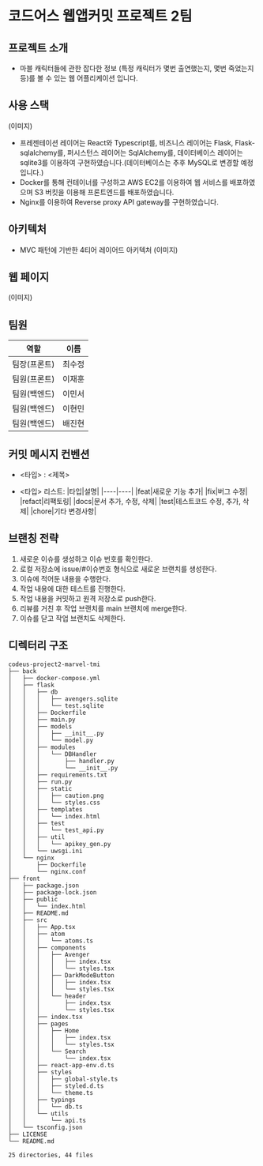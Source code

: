 # 코드어스 웹앱커밋 프로젝트 2팀

## 프로젝트 소개

- 마블 캐릭터들에 관한 잡다한 정보 (특정 캐릭터가 몇번 출연했는지, 몇번 죽었는지 등)를 볼 수 있는 웹 어플리케이션 입니다.

## 사용 스택

(이미지)

- 프레젠테이션 레이어는 React와 Typescript를, 비즈니스 레이어는 Flask, Flask-sqlalchemy를, 퍼시스턴스 레이어는 SqlAlchemy를, 데이터베이스 레이어는 sqlite3를 이용하여 구현하였습니다.(데이터베이스는 추후 MySQL로 변경할 예정입니다.)
- Docker를 통해 컨테이너를 구성하고 AWS EC2를 이용하여 웹 서비스를 배포하였으며 S3 버킷을 이용해 프론트엔드를 배포하였습니다.
- Nginx를 이용하여 Reverse proxy API gateway를 구현하였습니다.

## 아키텍처

- MVC 패턴에 기반한 4티어 레이어드 아키텍처
  (이미지)

## 웹 페이지

(이미지)

## 팀원

| 역할         | 이름   |
| ------------ | ------ |
| 팀장(프론트) | 최수정 |
| 팀원(프론트) | 이재훈 |
| 팀원(백엔드) | 이민서 |
| 팀원(백엔드) | 이현민 |
| 팀원(백엔드) | 배진현 |

## 커밋 메시지 컨벤션

- <타입> : <제목>

- <타입> 리스트:
  |타입|설명|
  |----|----|
  |feat|새로운 기능 추가|
  |fix|버그 수정|
  |refact|리팩토링|
  |docs|문서 추가, 수정, 삭제|
  |test|테스트코드 수정, 추가, 삭제|
  |chore|기타 변경사항|

## 브랜칭 전략

1. 새로운 이슈를 생성하고 이슈 번호를 확인한다.
2. 로컬 저장소에 issue/#이슈번호 형식으로 새로운 브랜치를 생성한다.
3. 이슈에 적어둔 내용을 수행한다.
4. 작업 내용에 대한 테스트를 진행한다.
5. 작업 내용을 커밋하고 원격 저장소로 push한다.
6. 리뷰를 거친 후 작업 브랜치를 main 브랜치에 merge한다.
7. 이슈를 닫고 작업 브랜치도 삭제한다.

## 디렉터리 구조

```
codeus-project2-marvel-tmi
├── back
│   ├── docker-compose.yml
│   ├── flask
│   │   ├── db
│   │   │   ├── avengers.sqlite
│   │   │   └── test.sqlite
│   │   ├── Dockerfile
│   │   ├── main.py
│   │   ├── models
│   │   │   ├── __init__.py
│   │   │   └── model.py
│   │   ├── modules
│   │   │   └── DBHandler
│   │   │       ├── handler.py
│   │   │       └── __init__.py
│   │   ├── requirements.txt
│   │   ├── run.py
│   │   ├── static
│   │   │   ├── caution.png
│   │   │   └── styles.css
│   │   ├── templates
│   │   │   └── index.html
│   │   ├── test
│   │   │   └── test_api.py
│   │   ├── util
│   │   │   └── apikey_gen.py
│   │   └── uwsgi.ini
│   └── nginx
│       ├── Dockerfile
│       └── nginx.conf
├── front
│   ├── package.json
│   ├── package-lock.json
│   ├── public
│   │   └── index.html
│   ├── README.md
│   ├── src
│   │   ├── App.tsx
│   │   ├── atom
│   │   │   └── atoms.ts
│   │   ├── components
│   │   │   ├── Avenger
│   │   │   │   ├── index.tsx
│   │   │   │   └── styles.tsx
│   │   │   ├── DarkModeButton
│   │   │   │   ├── index.tsx
│   │   │   │   └── styles.tsx
│   │   │   └── header
│   │   │       ├── index.tsx
│   │   │       └── styles.tsx
│   │   ├── index.tsx
│   │   ├── pages
│   │   │   ├── Home
│   │   │   │   ├── index.tsx
│   │   │   │   └── styles.tsx
│   │   │   └── Search
│   │   │       └── index.tsx
│   │   ├── react-app-env.d.ts
│   │   ├── styles
│   │   │   ├── global-style.ts
│   │   │   ├── styled.d.ts
│   │   │   └── theme.ts
│   │   ├── typings
│   │   │   └── db.ts
│   │   └── utils
│   │       └── api.ts
│   └── tsconfig.json
├── LICENSE
└── README.md

25 directories, 44 files
```
